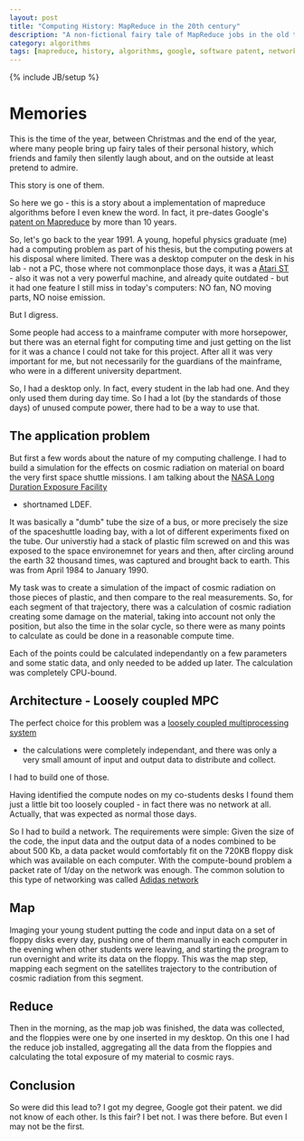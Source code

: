```yaml
---
layout: post
title: "Computing History: MapReduce in the 20th century"
description: "A non-fictional fairy tale of MapReduce jobs in the old times"
category: algorithms 
tags: [mapreduce, history, algorithms, google, software patent, network]
---
```

{% include JB/setup %}

# Memories

This is the time of the year, between Christmas and the end of the year,
where many people bring up fairy tales of their personal history, which
friends and family then silently laugh about, and on the outside at
least pretend to admire.

This story is one of them. 

So here we go - this is a story about a implementation of mapreduce
algorithms before I even knew the word. In fact, it pre-dates Google's
[patent on
Mapreduce](http://patft.uspto.gov/netacgi/nph-Parser?Sect1=PTO1&Sect2=HITOFF&d=PALL&p=1&u=/netahtml/PTO/srchnum.htm&r=1&f=G&l=50&s1=7,650,331.PN.&OS=PN/7,650,331&RS=PN/7,650,331)
by more than 10 years.

So, let's go back to the year 1991. A young, hopeful physics graduate
(me) had a computing problem as part of his thesis, but the computing
powers at his disposal where limited. There was a desktop computer on
the desk in his lab -
not a PC, those where not commonplace those days, it was a [Atari ST
](http://en.wikipedia.org/wiki/Atari_ST) - also it was not a very
powerful machine,
and already quite outdated - but it had one feature I still miss in
today's computers: NO fan, NO moving parts, NO noise emission.

But I digress.

Some people had access to a mainframe computer with more horsepower,
but there was an eternal fight for computing time and just getting on
the list for it was a chance I could not take for this project. After
all it was very important for me, but not necessarily for the guardians
of the mainframe, who were in a different university department.

So, I had a desktop only. In fact, every student in the lab had one. And
they only used them during day time. So I had a lot (by the standards
of those days) of unused compute power, there had to be a way to use that.

## The application problem

But first a few words about the nature of my computing
challenge. I had to build a simulation for the effects on cosmic
radiation on material on board the very first space shuttle
missions. I am talking about the [NASA Long Duration Exposure
Facility](http://en.wikipedia.org/wiki/Long_Duration_Exposure_Facility)
- shortnamed LDEF.

It was basically a "dumb" tube the size of a bus, or more precisely the
size of the spaceshuttle loading bay,
with a lot of different experiments fixed on the tube. Our universtiy
had a stack of plastic film screwed on and this was exposed to the space
environemnet for years and then, after circling around the earth 32
thousand times, was captured and brought back to earth. This was from
April 1984 to January 1990.

My task was to create a simulation of the impact of cosmic radiation on
those pieces of plastic, and then compare to the real measurements.
So, for each segment of that trajectory, there was a calculation of cosmic 
radiation creating some damage on the material, taking into account not 
only the position, but also the time in the solar cycle, so there were as 
many points to calculate as could be done in a reasonable compute time.

Each of the points could be calculated independantly on a few parameters
and some static data, and only needed to be added up later. The
calculation was completely CPU-bound.

## Architecture - Loosely coupled MPC

The perfect choice for this problem was a [loosely coupled multiprocessing
system](http://en.wikipedia.org/wiki/Multiprocessing#Loosely_coupled_multiprocessor_system)
- the calculations were completely independant, and there was only a
very small amount of input and output data to distribute and collect.

I had to build one of those.

Having identified the compute nodes on my co-students desks I found them
just a little bit too loosely coupled - in fact there was no network at
all. Actually, that was expected as normal those days.

So I had to build a network. The requirements were simple: Given the size
of the code, the input data and the output data of a nodes combined to
be about 500 Kb, a data packet would comfortably fit on the 720KB floppy
disk which was available on each computer. With the compute-bound
problem a packet rate of 1/day on the network was enough. The
common solution to this type of networking was called [Adidas
network](http://www.urbandictionary.com/define.php?term=Adidas+network)

## Map

Imaging your young student putting the code and input data on a set
of floppy disks every day, pushing one of them manually in each computer in
the evening when other students were leaving, and starting the program to run
overnight and write its data on the floppy. This was the map step,
mapping each segment on the satellites trajectory to the contribution
of cosmic radiation from this segment.


## Reduce

Then in the morning, as the map
job was finished, the data was collected, and the floppies were one by
one inserted in my desktop. On this one I had the reduce job installed,
aggregating all the data from the floppies and calculating the total
exposure of my material to cosmic rays.

## Conclusion

So were did this lead to? I got my degree, Google got their patent. we
did not know of each other. Is this fair? I bet not. I was there
before. But even I may not be the first.



